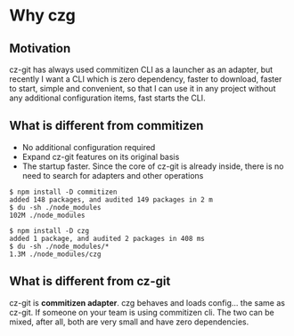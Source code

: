 # Why czg

## Motivation

cz-git has always used commitizen CLI as a launcher as an adapter, but recently I want a CLI which is zero dependency, faster to download, faster to start, simple and convenient, so that I can use it in any project without any additional configuration items, fast starts the CLI.

## What is different from commitizen

- No additional configuration required
- Expand cz-git features on its original basis
- The startup faster. Since the core of cz-git is already inside, there is no need to search for adapters and other operations

```bash{7,9}
$ npm install -D commitizen
added 148 packages, and audited 149 packages in 2 m
$ du -sh ./node_modules
102M ./node_modules

$ npm install -D czg
added 1 package, and audited 2 packages in 408 ms
$ du -sh ./node_modules/*
1.3M ./node_modules/czg
```

## What is different from cz-git
cz-git is **commitizen adapter**. czg behaves and loads config... the same as cz-git. If someone on your team is using commitizen cli. The two can be mixed, after all, both are very small and have zero dependencies.


